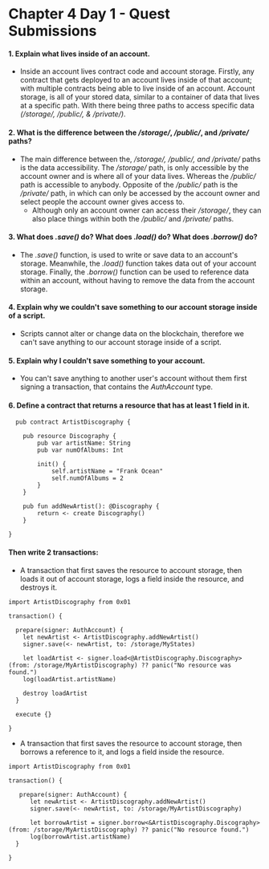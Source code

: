 # Chapter 4 Day 1 - Quest Submissions

#### 1. Explain what lives inside of an account.
- Inside an account lives contract code and account storage. Firstly, any contract that gets deployed to an account lives inside of that account; with multiple contracts being able to live inside of an account. Account storage, is all of your stored data, similar to a container of data that lives at a specific path. With there being three paths to access specific data _(/storage/, /public/, & /private/)_.  

#### 2. What is the difference between the _/storage/_, _/public/_, and _/private/_ paths?

- The main difference between the, _/storage/, /public/, and /private/_ paths is the data accessibility. The _/storage/_ path, is only accessible by the account owner and is where all of your data lives. Whereas the _/public/_ path is accessible to anybody. Opposite of the _/public/_ path is the _/private/_ path, in which can only be accessed by the account owner and select people the account owner gives access to. 
  - Although only an account owner can access their _/storage/_, they can also place things within both the _/public/_ and      _/private/_ paths. 

#### 3. What does _.save()_ do? What does _.load()_ do? What does _.borrow()_ do?

- The _.save()_ function, is used to write or save data to an account's storage. Meanwhile, the _.load()_ function takes data out of your account storage. Finally, the _.borrow()_ function can be used to reference data within an account, without having to remove the data from the account storage. 

#### 4. Explain why we couldn't save something to our account storage inside of a script.

- Scripts cannot alter or change data on the blockchain, therefore we can't save anything to our account storage inside of a script. 

#### 5. Explain why I couldn't save something to your account.

- You can't save anything to another user's account without them first signing a transaction, that contains the _AuthAccount_ type. 

#### 6. Define a contract that returns a resource that has at least 1 field in it.
```Cadence
  pub contract ArtistDiscography {

    pub resource Discography {
        pub var artistName: String
        pub var numOfAlbums: Int

        init() {
            self.artistName = "Frank Ocean"
            self.numOfAlbums = 2
        }
    } 

    pub fun addNewArtist(): @Discography {
        return <- create Discography()
    }

}
```
#### Then write 2 transactions: 
- A transaction that first saves the resource to account storage, then loads it out of account storage, logs a field inside the resource, and destroys it.
```Cadence
import ArtistDiscography from 0x01

transaction() {

  prepare(signer: AuthAccount) {
    let newArtist <- ArtistDiscography.addNewArtist()
    signer.save(<- newArtist, to: /storage/MyStates)
    
    let loadArtist <- signer.load<@ArtistDiscography.Discography>(from: /storage/MyArtistDiscography) ?? panic("No resource was found.")
    log(loadArtist.artistName)
    
    destroy loadArtist
  }

  execute {}

}

```

- A transaction that first saves the resource to account storage, then borrows a reference to it, and logs a field inside the resource.
```Cadence
import ArtistDiscography from 0x01

transaction() {

   prepare(signer: AuthAccount) {
      let newArtist <- ArtistDiscography.addNewArtist()
      signer.save(<- newArtist, to: /storage/MyArtistDiscography)
        
      let borrowArtist = signer.borrow<&ArtistDiscography.Discography>(from: /storage/MyArtistDiscography) ?? panic("No resource found.")
      log(borrowArtist.artistName)
  }

}

```
